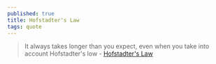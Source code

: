```yaml
---
published: true
title: Hofstadter's Law
tags: quote
---
```

> It always takes longer than you expect, even when you take into account Hofstadter's low - [Hofstadter's Law](https://www.youtube.com/watch?v=fbkfH0IZW8g)
